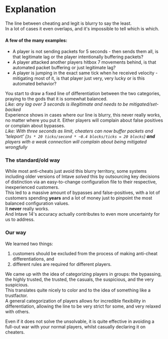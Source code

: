 # Explanation

The line between cheating and legit is blurry to say the least.<br>
In a lot of cases it even overlaps, and it's impossible to tell which is which.

#### A few of the many examples: 
- A player is not sending packets for 5 seconds - then sends them all, is that legitimate lag or the player intentionally buffering packets?
- A player attacked another players hitbox 7 movements behind, is that automated packet buffering or just legitimate lag?
- A player is jumping in the exact same tick when he received velocity - mitigating most of it, is that player just very, very lucky or is this automated behavior?

You start to draw a fixed line of differentiation between the two categories, praying to the gods that it is somewhat balanced.<br>
*Like: any lag over 3 seconds is illegitimate and needs to be mitigated/set-backed*<br>
Experience shows in cases where our line is blurry, this never really works, no matter where you put it.
Either players will complain about false positives or complain about bypasses.<br>
*Like: With three seconds as limit, cheaters can now buffer packets and 'teleport' (`3s * 20 ticks/second * ~0.4 blocks/ticks = 20 blocks`)*
***and** players with a weak connection will complain about being mitigated wrongfully*

### The standard/old way
While most anti-cheats just avoid this blurry territory, some systems including older versions of Intave *solved* this by outsourcing key decisions of distinction via an easy-to-change configuration file to their respective, inexperienced customers.<br>
This led to a massive amount of bypasses and false-positives, with a lot of customers spending **years** and a lot of money just to pinpoint the most balanced configuration values.<br>
It **never** really works.<br>
And Intave 14's accuracy actually contributes to even more uncertainty for us to address. 

### Our way
We learned two things: 
1. customers should be excluded from the process of making anti-cheat differentiations, and
2. different rules are required for different players.

We came up with the idea of categorizing players in groups: the bypassing, the highly trusted, the trusted, the casuals, the suspicious, and the very suspicious.<br>
This translates quite nicely to color and to the idea of something like a trustfactor.<br>
A general categorization of players allows for incredible flexibility in differentiation, allowing the line to be very strict for some, and very relaxed with others.<br>

Even if it does not solve the unsolvable, it is quite effective in avoiding a full-out war with your normal players, whilst casually declaring it on cheaters.
